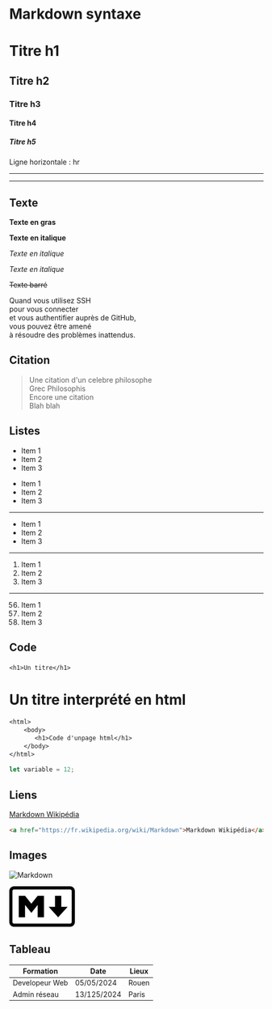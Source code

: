 # Markdown syntaxe

# Titre h1
## Titre h2
### Titre h3
#### Titre h4
##### Titre h5

Ligne horizontale : hr

---
***

## Texte

**Texte en gras**

__Texte en italique__

*Texte en italique*

_Texte en italique_

~~Texte barré~~

Quand vous utilisez SSH  
pour vous connecter   
et vous authentifier auprès de GitHub,  
vous pouvez être amené  
à résoudre des problèmes inattendus.

## Citation

> Une citation d'un celebre philosophe  
Grec Philosophis  
Encore une citation  
Blah blah

## Listes

- Item 1
- Item 2
- Item 3

* Item 1
* Item 2
* Item 3

---

+ Item 1
+ Item 2
+ Item 3

---
1. Item 1
2. Item 2
3. Item 3

---

56. Item 1
1. Item 2
1. Item 3

## Code

`<h1>Un titre</h1>`

<h1>Un titre interprété en html</h1>

```
<html>
    <body>
       <h1>Code d'unpage html</h1> 
    </body>
</html>

```

```js
let variable = 12;
```

## Liens

[Markdown Wikipédia](https://fr.wikipedia.org/wiki/Markdown)

```html
<a href="https://fr.wikipedia.org/wiki/Markdown">Markdown Wikipédia</a>
```

## Images

![Markdown](https://upload.wikimedia.org/wikipedia/commons/thumb/4/48/Markdown-mark.svg/langfr-130px-Markdown-mark.svg.png)

![Markdown](./media/Markdown-mark.svg.png)

## Tableau

| Formation | Date | Lieux |
| ----------| -----| ----- |
| Developeur Web | 05/05/2024 | Rouen |
| Admin réseau | 13/125/2024 | Paris |
